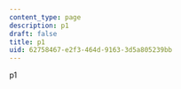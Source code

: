 ```yaml
---
content_type: page
description: p1
draft: false
title: p1
uid: 62758467-e2f3-464d-9163-3d5a805239bb
---
```

p1